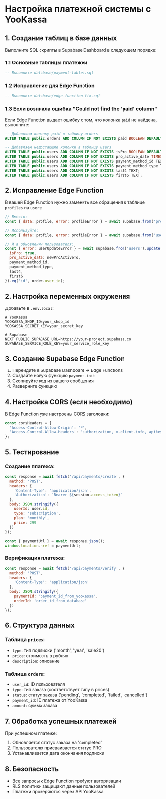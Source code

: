 # Настройка платежной системы с YooKassa

## 1. Создание таблиц в базе данных

Выполните SQL скрипты в Supabase Dashboard в следующем порядке:

### 1.1 Основные таблицы платежей
```sql
-- Выполните database/payment-tables.sql
```

### 1.2 Исправление для Edge Function
```sql
-- Выполните database/edge-function-fix.sql
```

### 1.3 Если возникла ошибка "Could not find the 'paid' column"

Если Edge Function выдает ошибку о том, что колонка `paid` не найдена, выполните:

```sql
-- Добавляем колонку paid в таблицу orders
ALTER TABLE public.orders ADD COLUMN IF NOT EXISTS paid BOOLEAN DEFAULT FALSE;

-- Добавляем недостающие колонки в таблицу users
ALTER TABLE public.users ADD COLUMN IF NOT EXISTS isPro BOOLEAN DEFAULT FALSE;
ALTER TABLE public.users ADD COLUMN IF NOT EXISTS pro_active_date TIMESTAMP WITH TIME ZONE;
ALTER TABLE public.users ADD COLUMN IF NOT EXISTS payment_method_id TEXT;
ALTER TABLE public.users ADD COLUMN IF NOT EXISTS payment_method_type TEXT;
ALTER TABLE public.users ADD COLUMN IF NOT EXISTS last4 TEXT;
ALTER TABLE public.users ADD COLUMN IF NOT EXISTS first6 TEXT;
```

## 2. Исправление Edge Function

В вашей Edge Function нужно заменить все обращения к таблице `profiles` на `users`:

```javascript
// Вместо:
const { data: profile, error: profileError } = await supabase.from('profiles').select('email').eq('id', order.profile_id).single();

// Используйте:
const { data: profile, error: profileError } = await supabase.from('users').select('email').eq('id', order.user_id).single();

// И в обновлении пользователя:
const { error: userUpdateError } = await supabase.from('users').update({
  isPro: true,
  pro_active_date: newProActiveTo,
  payment_method_id,
  payment_method_type,
  last4,
  first6
}).eq('id', order.user_id);
```

## 2. Настройка переменных окружения

Добавьте в `.env.local`:

```env
# YooKassa
YOOKASSA_SHOP_ID=your_shop_id
YOOKASSA_SECRET_KEY=your_secret_key

# Supabase
NEXT_PUBLIC_SUPABASE_URL=https://your-project.supabase.co
SUPABASE_SERVICE_ROLE_KEY=your_service_role_key
```

## 3. Создание Supabase Edge Function

1. Перейдите в Supabase Dashboard → Edge Functions
2. Создайте новую функцию `payment-init`
3. Скопируйте код из вашего сообщения
4. Разверните функцию

## 4. Настройка CORS (если необходимо)

В Edge Function уже настроены CORS заголовки:

```typescript
const corsHeaders = {
  'Access-Control-Allow-Origin': '*',
  'Access-Control-Allow-Headers': 'authorization, x-client-info, apikey, content-type'
};
```

## 5. Тестирование

### Создание платежа:
```javascript
const response = await fetch('/api/payments/create', {
  method: 'POST',
  headers: {
    'Content-Type': 'application/json',
    'Authorization': `Bearer ${session.access_token}`
  },
  body: JSON.stringify({
    userId: user.id,
    type: 'subscription',
    plan: 'monthly',
    price: 299
  })
});

const { paymentUrl } = await response.json();
window.location.href = paymentUrl;
```

### Верификация платежа:
```javascript
const response = await fetch('/api/payments/verify', {
  method: 'POST',
  headers: {
    'Content-Type': 'application/json'
  },
  body: JSON.stringify({
    paymentId: 'payment_id_from_yookassa',
    orderId: 'order_id_from_database'
  })
});
```

## 6. Структура данных

### Таблица `prices`:
- `type`: тип подписки ('month', 'year', 'sale20')
- `price`: стоимость в рублях
- `description`: описание

### Таблица `orders`:
- `user_id`: ID пользователя
- `type`: тип заказа (соответствует типу в prices)
- `status`: статус заказа ('pending', 'completed', 'failed', 'cancelled')
- `payment_id`: ID платежа от YooKassa
- `amount`: сумма заказа

## 7. Обработка успешных платежей

При успешном платеже:
1. Обновляется статус заказа на 'completed'
2. Пользователю присваивается статус PRO
3. Устанавливается дата окончания подписки

## 8. Безопасность

- Все запросы к Edge Function требуют авторизации
- RLS политики защищают данные пользователей
- Платежи проверяются через API YooKassa
